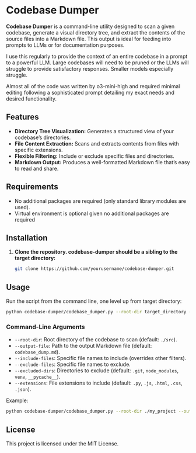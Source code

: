 # Codebase Dumper

**Codebase Dumper** is a command-line utility designed to scan a given codebase, generate a visual directory tree, and extract the contents of the source files into a Markdown file. This output is ideal for feeding into prompts to LLMs or for documentation purposes.

I use this regularly to provide the context of an entire codebase in a prompt to a powerful LLM. Large codebases will need to be pruned or the LLMs will struggle to provide satisfactory responses. Smaller models especially struggle. 

Almost all of the code was written by o3-mini-high and required minimal editing following a sophisticated prompt detailing my exact needs and desired functionality. 

## Features

- **Directory Tree Visualization:** Generates a structured view of your codebase’s directories.
- **File Content Extraction:** Scans and extracts contents from files with specific extensions.
- **Flexible Filtering:** Include or exclude specific files and directories.
- **Markdown Output:** Produces a well-formatted Markdown file that’s easy to read and share.

## Requirements

- No additional packages are required (only standard library modules are used).
- Virtual environment is optional given no additional packages are required

## Installation

1. **Clone the repository. codebase-dumper should be a sibling to the target directory:**
   ```bash
   git clone https://github.com/yourusername/codebase-dumper.git
   ```

## Usage

Run the script from the command line, one level up from target directory:

```bash
python codebase-dumper/codebase_dumper.py --root-dir target_directory --output-file dump.md
```

### Command-Line Arguments

- `--root-dir`: Root directory of the codebase to scan (default: `./src`).
- `--output-file`: Path to the output Markdown file (default: `codebase_dump.md`).
- `--include-files`: Specific file names to include (overrides other filters).
- `--exclude-files`: Specific file names to exclude.
- `--excluded-dirs`: Directories to exclude (default: `.git`, `node_modules`, `venv`, `__pycache__`).
- `--extensions`: File extensions to include (default: `.py`, `.js`, `.html`, `.css`, `.json`).

Example:
```bash
python codebase-dumper/codebase_dumper.py --root-dir ./my_project --output-file my_dump.md 
```

## License

This project is licensed under the MIT License.
